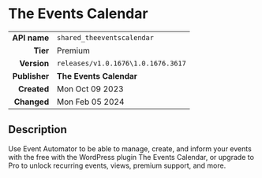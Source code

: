 # The Events Calendar
| | |
|-:|-|
|**API name**|`shared_theeventscalendar`|
|**Tier**|Premium|
|**Version**|`releases/v1.0.1676\1.0.1676.3617`|
|**Publisher**|**The Events Calendar**|
|**Created**|Mon Oct 09 2023|
|**Changed**|Mon Feb 05 2024|

## Description
Use Event Automator to be able to manage, create, and inform your events with the free with the WordPress plugin The Events Calendar, or upgrade to Pro to unlock recurring events, views, premium support, and more.
